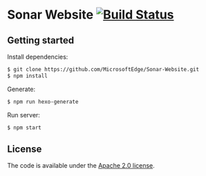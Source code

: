 # Sonar Website [![Build Status](https://travis-ci.com/MicrosoftEdge/Sonar-Website.svg?token=ie6AidxpTLajKCNExwqL&branch=master)](https://travis-ci.com/MicrosoftEdge/Sonar-Website)

## Getting started

Install dependencies:

``` bash
$ git clone https://github.com/MicrosoftEdge/Sonar-Website.git
$ npm install
```

Generate:

``` bash
$ npm run hexo-generate
```

Run server:

``` bash
$ npm start
```

## License

The code is available under the [Apache 2.0 license](LICENSE.txt).
